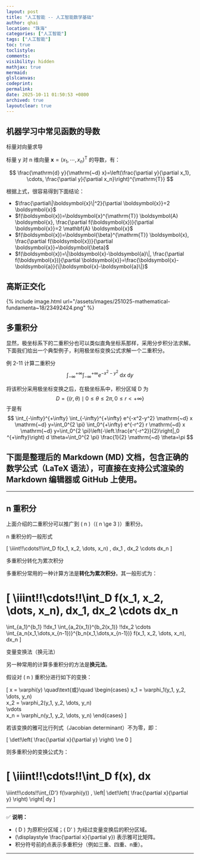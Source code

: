 ```yaml
---
layout: post
title: "人工智能 -- 人工智能数学基础"
author: qhai
location: "珠海"
categories: ["人工智能"]
tags: ["人工智能"]
toc: true
toclistyle:
comments:
visibility: hidden
mathjax: true
mermaid:
glslcanvas:
codeprint:
permalink:
date: 2025-10-11 01:50:53 +0800
archived: true
layoutclear: true
---
```



## 机器学习中常见函数的导数

标量对向量求导

标量 y 对 n 维向量 $\boldsymbol{x}=\left(x_1, \cdots, x_n\right)^{\mathrm{T}}$ 的导数，有：

$$
\frac{\mathrm{d} y}{\mathrm{~d} x}=\left(\frac{\partial y}{\partial x_1}, \cdots, \frac{\partial y}{\partial x_n}\right)^{\mathrm{T}}
$$

根据上式，很容易得到下面结论：

- $\frac{\partial\|\boldsymbol{x}\|^2}{\partial \boldsymbol{x}}=2 \boldsymbol{x}$
- $f(\boldsymbol{x})=\boldsymbol{x}^{\mathrm{T}} \boldsymbol{A} \boldsymbol{x}, \frac{\partial f(\boldsymbol{x})}{\partial \boldsymbol{x}}=2 \mathbf{A} \boldsymbol{x}$
- $f(\boldsymbol{x})=\boldsymbol{\beta}^{\mathrm{T}} \boldsymbol{x}, \frac{\partial f(\boldsymbol{x})}{\partial \boldsymbol{x}}=\boldsymbol{\beta}$
- $f(\boldsymbol{x})=\|\boldsymbol{x}-\boldsymbol{a}\|, \frac{\partial f(\boldsymbol{x})}{\partial \boldsymbol{x}}=\frac{\boldsymbol{x}-\boldsymbol{a}}{\|\boldsymbol{x}-\boldsymbol{a}\|}$


## 高斯正交化

{% include image.html url="/assets/images/251025-mathematical-fundamenta~18/23492424.png" %}


## 多重积分

显然，极坐标系下的二重积分也可以类似直角坐标系那样，采用分步积分法求解。下面我们给出一个典型例子，利用极坐标变换公式求解一个二重积分。

例 2-11 计算二重积分
$$
\int_{-\infty}^{+\infty} \int_{-\infty}^{+\infty} e^{-x^2-y^2} \mathrm{~d} x \mathrm{~d} y
$$

将该积分采用极坐标变换之后，在极坐标系中，积分区域 D 为
$$
D=\{(r, \theta) \mid 0 \leq \theta \leq 2 \pi, 0 \leq r<+\infty\}
$$
于是有
$$
\int_{-\infty}^{+\infty} \int_{-\infty}^{+\infty} e^{-x^2-y^2} \mathrm{~d} x \mathrm{~d} y=\int_0^{2 \pi} \int_0^{+\infty} e^{-r^2} r \mathrm{~d} x \mathrm{~d} y=\int_0^{2 \pi}\left(-\left.\frac{e^{-r^2}}{2}\right|_0 ^{+\infty}\right) d \theta=\int_0^{2 \pi} \frac{1}{2} \mathrm{~d} \theta=\pi
$$

## 下面是整理后的 **Markdown (MD)** 文档，包含正确的数学公式（LaTeX 语法），可直接在支持公式渲染的 Markdown 编辑器或 GitHub 上使用。

---

## n 重积分

上面介绍的二重积分可以推广到 ( n )（( n \ge 3 )）重积分。

n 重积分的一般形式

[
\iiint!!\cdots!!\int_D f(x_1, x_2, \dots, x_n) , dx_1 , dx_2 \cdots dx_n
]

多重积分转化为累次积分

多重积分常用的一种计算方法是**转化为累次积分**。其一般形式为：

[
\iiint!!\cdots!!\int_D f(x_1, x_2, \dots, x_n), dx_1, dx_2 \cdots dx_n
======================================================================

\int_{a_1}^{b_1}
!!dx_1
\int_{a_2(x_1)}^{b_2(x_1)}
!!dx_2
\cdots
\int_{a_n(x_1,\dots,x_{n-1})}^{b_n(x_1,\dots,x_{n-1})}
f(x_1, x_2, \dots, x_n), dx_n
]

变量变换法（换元法）

另一种常用的计算多重积分的方法是**换元法**。

假设对 ( n ) 重积分进行如下的变换：

[
x = \varphi(y)
\quad\text{或}\quad
\begin{cases}
x_1 = \varphi_1(y_1, y_2, \dots, y_n) \
x_2 = \varphi_2(y_1, y_2, \dots, y_n) \
\vdots \
x_n = \varphi_n(y_1, y_2, \dots, y_n)
\end{cases}
]

若该变换的雅可比行列式（Jacobian determinant）不为零，即：

[
\det!\left( \frac{\partial x}{\partial y} \right) \ne 0
]

则多重积分的变换公式为：

[
\iiint!!\cdots!!\int_D f(x), dx
===============================

\iiint!!\cdots!!\int_{D'}
f(\varphi(y)) ,
\left|
\det!\left( \frac{\partial x}{\partial y} \right)
\right| dy
]

---

✅ **说明：**

* ( D ) 为原积分区域；( D' ) 为经过变量变换后的积分区域。
* (\displaystyle \frac{\partial x}{\partial y}) 表示雅可比矩阵。
* 积分符号前的点表示多重积分（例如三重、四重、n重）。



<hr class='reviewline'/>
<p class='reviewtip'><script type='text/javascript' src='{% include relref.html url="/assets/reviewjs/blogs/2025-10-25-Mathematical-Fundamentals-of-Artifical-Intelligence.md.js" %}'></script></p>
